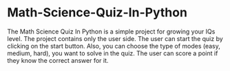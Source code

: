 # Math-Science-Quiz-In-Python
The Math Science Quiz In Python is a simple project for growing your IQs level. The project contains only the user side. The user can start the quiz by clicking on the start button. Also, you can choose the type of modes (easy, medium, hard), you want to solve in the quiz. The user can score a point if they know the correct answer for it.
